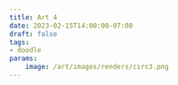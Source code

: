 ```yaml
---
title: Art 4
date: 2023-02-15T14:00:00-07:00
draft: false
tags: 
- doodle
params:
    image: /art/images/renders/circ3.png
---
```

